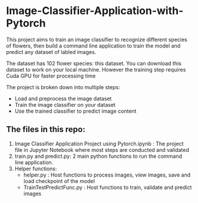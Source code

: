 # Image-Classifier-Application-with-Pytorch

This project aims to train an image classifier to recognize different species of flowers, then build a command line application to train the model and predict any dataset of labled images.

The dataset has 102 flower species: this dataset. You can download this dataset to work on your local machine. However the training step requires Cuda GPU for faster processing time 

The project is broken down into multiple steps:

* Load and preprocess the image dataset
* Train the image classifier on your dataset
* Use the trained classifier to predict image content

## The files in this repo:
1. Image Classifier Application Project using Pytorch.ipynb : The project file in Jupyter Notebook where most steps are conducted and validated 
2. train.py and predict.py: 2 main python functions to run the command line application. 
3. Helper functions:
    * helper.py : Host functions to process images, view images, save and load checkpoint of the model
    * TrainTestPredictFunc.py : Host functions to train, validate and predict images    

    
